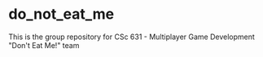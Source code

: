 # do_not_eat_me
This is the group repository for CSc 631 - Multiplayer Game Development "Don't Eat Me!" team
